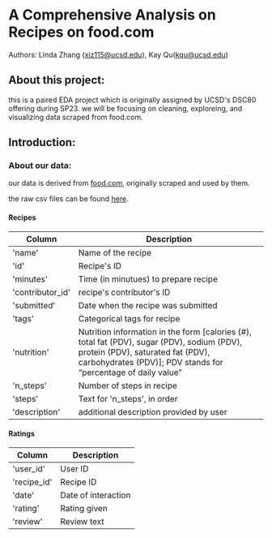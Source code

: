 # A Comprehensive Analysis on Recipes on food.com
Authors: Linda Zhang (xiz115@ucsd.edu), Kay Qu(kqu@ucsd.edu)

## About this project: 
this is a paired EDA project which is originally assigned by UCSD's DSC80 offering during SP23. 
we will be focusing on  cleaning, exploreing, and visualizing data scraped from food.com.

## Introduction:

### About our data:
our data is derived from [food.com](https://www.food.com), originally scraped and used by them. 

the raw csv files can be found [here](https://drive.google.com/file/d/1kIbMz6jlhleiZ9_3QthmUnifoSds_2EI/view).



#### Recipes

| Column           | Description                                          |
|------------------|------------------------------------------------------|
| 'name'           | Name of the recipe                                          |
| 'id'             | Recipe's ID                                            |
| 'minutes'        | Time (in minutues) to prepare recipe                            |
| 'contributor_id' | recipe's contributor's ID                     |
| 'submitted'      | Date when the recipe was submitted                            |
| 'tags'           | Categorical tags for recipe                             |
| 'nutrition'      | Nutrition information in the form [calories (#), total fat (PDV), sugar (PDV), sodium (PDV), protein (PDV), saturated fat (PDV), carbohydrates (PDV)]; PDV stands for “percentage of daily value” |
| 'n_steps'        | Number of steps in recipe                            |
| 'steps'          | Text for 'n_steps', in order                       |
| 'description'    | additional description provided by user                             |

#### Ratings

| Column       | Description           |
|--------------|-----------------------|
| 'user_id'    | User ID               |
| 'recipe_id'  | Recipe ID             |
| 'date'       | Date of interaction   |
| 'rating'     | Rating given          |
| 'review'     | Review text           |
